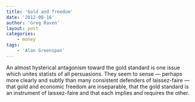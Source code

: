 ```yaml
---
title: 'Gold and freedom'
date: '2012-08-16'
author: 'Greg Raven'
layout: post
categories:
    - money
tags:
    - 'Alan Greenspan'
---
```


An almost hysterical antagonism toward the gold standard is one issue which unites statists of all persuasions. They seem to sense — perhaps more clearly and subtly than many consistent defenders of laissez-faire — that gold and economic freedom are inseparable, that the gold standard is an instrument of laissez-faire and that each implies and requires the other.